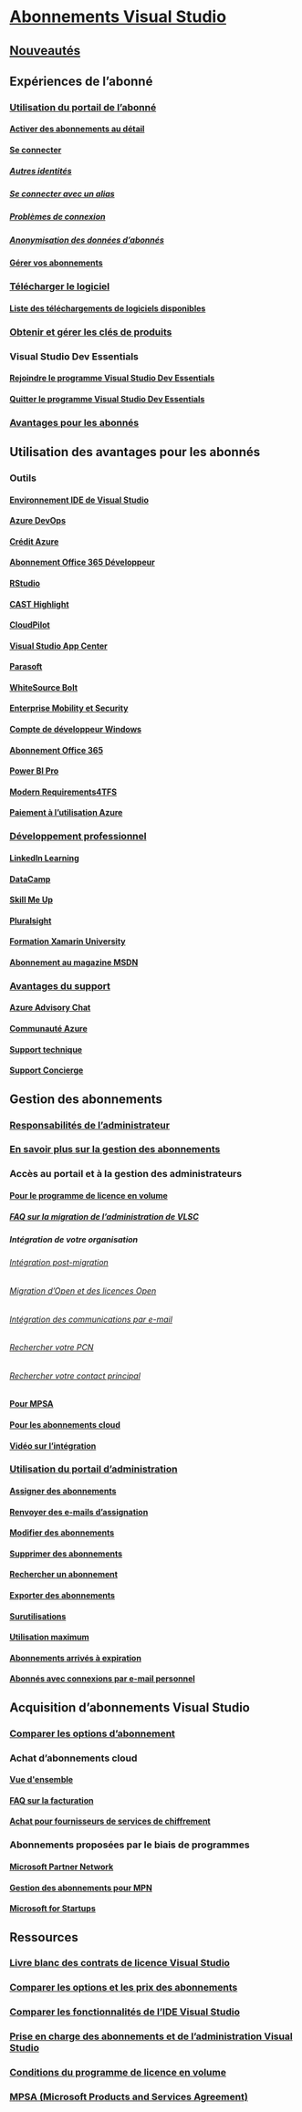 # [Abonnements Visual Studio](index.md)
## [Nouveautés](whats-new-in-subscriptions.md)
## Expériences de l’abonné
### [Utilisation du portail de l’abonné](using-the-subscriber-portal.md)
#### [Activer des abonnements au détail](activate-store-subscriptions.md)
#### [Se connecter](signing-in.md)
##### [Autres identités](vs-alternate-identity.md)
##### [Se connecter avec un alias](aliasing.md)
##### [Problèmes de connexion](sign-in-issues.md)
##### [Anonymisation des données d’abonnés](anonymization.md)
#### [Gérer vos abonnements](manage-vs-subscriptions.md)
### [Télécharger le logiciel](subscriber-downloads.md)
#### [Liste des téléchargements de logiciels disponibles](software-download-list.md)
### [Obtenir et gérer les clés de produits](product-keys.md)
### Visual Studio Dev Essentials
#### [Rejoindre le programme Visual Studio Dev Essentials](join-dev-essentials.md)
#### [Quitter le programme Visual Studio Dev Essentials](leave-vsde.md)
### [Avantages pour les abonnés](subscriber-benefits.md)
## Utilisation des avantages pour les abonnés
### Outils
#### [Environnement IDE de Visual Studio](vs-ide-benefit.md)
#### [Azure DevOps](vs-azure-devops.md)
#### [Crédit Azure](vs-azure.md)
#### [Abonnement Office 365 Développeur](vs-office-dev.md)
#### [RStudio](vs-rstudio.md)
#### [CAST Highlight](vs-cast.md)
#### [CloudPilot](vs-cloudpilot.md)
#### [Visual Studio App Center](vs-visual-studio-app-center.md)
#### [Parasoft](vs-parasoft.md)
#### [WhiteSource Bolt](vs-whitesource.md)
#### [Enterprise Mobility et Security](vs-ems.md)
#### [Compte de développeur Windows](vs-windows-dev.md)
#### [Abonnement Office 365](vs-office365.md)
#### [Power BI Pro](vs-pbi.md)
#### [Modern Requirements4TFS](vs-modernreq.md)
#### [Paiement à l’utilisation Azure](vs-azure-payg.md)
### [Développement professionnel](professional-development.md)
#### [LinkedIn Learning](vs-linkedin-learning.md)
#### [DataCamp](vs-datacamp.md)
#### [Skill Me Up](vs-opsgility.md)
#### [Pluralsight](vs-pluralsight.md)
#### [Formation Xamarin University](vs-xamarin.md)
#### [Abonnement au magazine MSDN](vs-msdn.md)
### [Avantages du support](technical-support.md)
#### [Azure Advisory Chat](vs-azure-advisory-chat.md)
#### [Communauté Azure](vs-azure-community.md)
#### [Support technique](vs-tech-support.md)
#### [Support Concierge](vs-concierge-chat.md)
## Gestion des abonnements
### [Responsabilités de l’administrateur](admin-responsibilities.md)
### [En savoir plus sur la gestion des abonnements](subscription-management-info.md)
### Accès au portail et à la gestion des administrateurs
#### [Pour le programme de licence en volume](volume-license-admins.md)
##### [FAQ sur la migration de l’administration de VLSC](vlsc-admin-faq.md)
##### Intégration de votre organisation
###### [Intégration post-migration](post-migration-onboarding.md)
###### [Migration d’Open et des licences Open](open-migration.md)
###### [Intégration des communications par e-mail](volume-license-onboarding-email.md)
###### [Rechercher votre PCN](find-pcn.md)
###### [Rechercher votre contact principal](find-primary-contact.md)
#### [Pour MPSA](mpsa.md)
#### [Pour les abonnements cloud](cloud-admin.md)
#### [Vidéo sur l’intégration](https://youtu.be/plSu6fpi7UI)
### [Utilisation du portail d’administration](using-admin-portal.md)
#### [Assigner des abonnements](assign-license.md)
#### [Renvoyer des e-mails d’assignation](resend-assignment-email.md)
#### [Modifier des abonnements](edit-license.md)
#### [Supprimer des abonnements](delete-license.md)
#### [Rechercher un abonnement](search-license.md)
#### [Exporter des abonnements](exporting-subscriptions.md)
#### [Surutilisations](handle-overclaimed-license.md)
#### [Utilisation maximum](maximum-usage.md)
#### [Abonnements arrivés à expiration](handle-expired-license.md)
#### [Abonnés avec connexions par e-mail personnel](personal-email-sign-ins.md)
## Acquisition d’abonnements Visual Studio
### [Comparer les options d’abonnement](https://visualstudio.microsoft.com/vs/pricing)
### Achat d’abonnements cloud
#### [Vue d'ensemble](vscloud-overview.md)
#### [FAQ sur la facturation](vscloud-billing-faq.md)
#### [Achat pour fournisseurs de services de chiffrement](vscloud-csp.md)
### Abonnements proposées par le biais de programmes
#### [Microsoft Partner Network](program-mpn.md)
#### [Gestion des abonnements pour MPN](manage-mpn-subscriptions.md)
#### [Microsoft for Startups](program-startups.md)
## Ressources
### [Livre blanc des contrats de licence Visual Studio](https://aka.ms/vslicensing)
### [Comparer les options et les prix des abonnements](https://visualstudio.microsoft.com/vs/pricing)
### [Comparer les fonctionnalités de l’IDE Visual Studio](https://visualstudio.microsoft.com/vs/compare)
### [Prise en charge des abonnements et de l’administration Visual Studio](https://visualstudio.microsoft.com/support/support-overview-vs)
### [Conditions du programme de licence en volume](https://www.microsoft.com/en-us/licensing/product-licensing/products.aspx)
### [MPSA (Microsoft Products and Services Agreement)](https://www.microsoft.com/en-us/licensing/mpsa/default.aspx)
